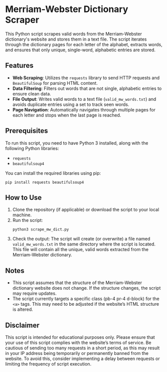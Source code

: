 # Merriam-Webster Dictionary Scraper

This Python script scrapes valid words from the Merriam-Webster dictionary's website and stores them in a text file. The script iterates through the dictionary pages for each letter of the alphabet, extracts words, and ensures that only unique, single-word, alphabetic entries are stored.

## Features

- **Web Scraping**: Utilizes the `requests` library to send HTTP requests and `BeautifulSoup` for parsing HTML content.
- **Data Filtering**: Filters out words that are not single, alphabetic entries to ensure clean data.
- **File Output**: Writes valid words to a text file (`valid_mw_words.txt`) and avoids duplicate entries using a set to track seen words.
- **Page Navigation**: Automatically navigates through multiple pages for each letter and stops when the last page is reached.

## Prerequisites

To run this script, you need to have Python 3 installed, along with the following Python libraries:

- `requests`
- `beautifulsoup4`

You can install the required libraries using pip:

```
pip install requests beautifulsoup4
```

## How to Use
1.	Clone the repository (if applicable) or download the script to your local machine.
2.	Run the script:
    ```
    python3 scrape_mw_dict.py
    ```
3. Check the output: The script will create (or overwrite) a file named `valid_mw_words.txt` in the same directory where the script is located. This file will contain all the unique, valid words extracted from the Merriam-Webster dictionary.


## Notes
- This script assumes that the structure of the Merriam-Webster dictionary website does not change. If the structure changes, the script may require updates.
- The script currently targets a specific class (pb-4 pr-4 d-block) for the `<a>` tags. This may need to be adjusted if the website’s HTML structure is altered.

## Disclaimer
This script is intended for educational purposes only. Please ensure that your use of this script complies with the website’s terms of service. Be cautious of sending too many requests in a short period, as this may result in your IP address being temporarily or permanently banned from the website. To avoid this, consider implementing a delay between requests or limiting the frequency of script execution.